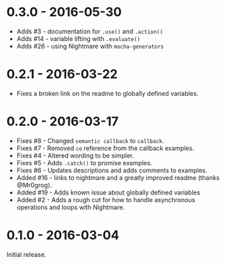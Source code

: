 # 0.3.0 - 2016-05-30
- Adds #3 - documentation for `.use()` and `.action()`
- Adds #14 - variable lifting with `.evaluate()`
- Adds #26 - using Nightmare with `mocha-generators`

# 0.2.1 - 2016-03-22
- Fixes a broken link on the readme to globally defined variables.

# 0.2.0 - 2016-03-17
- Fixes #8 - Changed `semantic callback` to `callback`.
- Fixes #7 - Removed `co` reference from the callback examples.
- Fixes #4 - Altered wording to be simpler.
- Fixes #5 - Adds `.catch()` to promise examples.
- Fixes #6 - Updates descriptions and adds comments to examples.
- Added #16 - links to nightmare and a greatly improved readme (thanks @Mr0grog).
- Added #19 - Adds known issue about globally defined variables
- Added #2 - Adds a rough cut for how to handle asynchronous operations and loops with Nightmare.

# 0.1.0 - 2016-03-04
Initial release.
